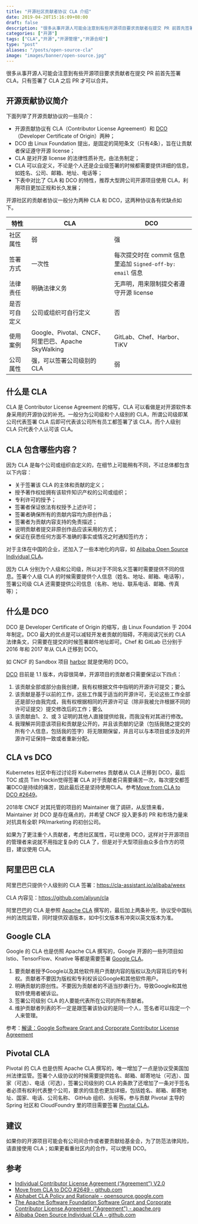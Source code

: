 ```yaml
---
title: "开源社区贡献者协议 CLA 介绍"
date: 2019-04-20T15:16:09+08:00
draft: false
description: "很多从事开源人可能会注意到有些开源项目要求贡献者在提交 PR 前首先签署 CLA。"
categories: ["开源"]
tags: ["CLA","开源","开源管理","开源合规"]
type: "post"
aliases: "/posts/open-source-cla"
image: "images/banner/open-source.jpg"
---
```


很多从事开源人可能会注意到有些开源项目要求贡献者在提交 PR 前首先签署 CLA，只有签署了 CLA 之后 PR 才可以合并。

## 开源贡献协议简介

下面列举了开源贡献协议的一些简介：

- 开源贡献协议有 CLA（Contributor License Agreement）和 [DCO](https://developercertificate.org/)（Developer Certificate of Origin）两种；
- DCO 由 Linux Foundation 提出，是固定的简短条文（只有4条），旨在让贡献者保证遵守开源 license；
- CLA 是对开源 license 的法律性质补充，由法务制定；
- CLA 可以自定义，不论是个人还是企业级签署的时候都需要提供详细的信息，如姓名、公司、邮箱、地址、电话等；
- 下表中对比了 CLA 和 DCO 的特性，推荐大型跨公司开源项目使用 CLA，利用项目更加正规和长久发展；

开源社区的贡献者协议一般分为两种 CLA 和 DCO，这两种协议各有优缺点如下。

| 特性         | CLA                                                | DCO                                                        |
| ------------ | -------------------------------------------------- | ---------------------------------------------------------- |
| 社区属性     | 弱                                                 | 强                                                         |
| 签署方式     | 一次性                                             | 每次提交时在 commit 信息里追加 `Signed-off-by: email` 信息 |
| 法律责任     | 明确法律义务                                       | 无声明，用来限制提交者遵守开源 license                     |
| 是否可自定义 | 公司或组织可自行定义                               | 否                                                         |
| 使用案例     | Google、Pivotal、CNCF、阿里巴巴、Apache SkyWalking | GitLab、Chef、Harbor、TiKV                                 |
| 公司属性     | 强，可以签署公司级别的 CLA                         | 弱                                                         |

## 什么是 CLA

CLA 是 Contributor License Agreement 的缩写，CLA 可以看做是对开源软件本身采用的开源协议的补充。一般分为公司级和个人级别的 CLA，所谓公司级即某公司代表签署 CLA 后即可代表该公司所有员工都签署了该 CLA，而个人级别 CLA 只代表个人认可该 CLA。

## CLA 包含哪些内容？

因为 CLA 是每个公司或组织自定义的，在细节上可能稍有不同，不过总体都包含以下内容：

- 关于签署该 CLA 的主体和贡献的定义；
- 授予著作权给拥有该软件知识产权的公司或组织；
- 专利许可的授予；
- 签署者保证依法有权授予上述许可；
- 签署者确保所有的贡献内容均为原创作品；
- 签署者为贡献内容支持的免责描述；
- 说明贡献者提交非原创作品应该采用的方式；
- 保证在获悉任何方面不准确的事实或情况之时通知签约方；

对于主体在中国的企业，还加入了一些本地化的内容，如 [Alibaba Open Source Individual CLA](https://github.com/aliyun/cla)。

因为 CLA 分别为个人级和公司级，所以对于不同名义签署时需要提供不同的信息。签署个人级 CLA 的时候需要提供个人信息（姓名、地址、邮箱、电话等），签署公司级 CLA 还需要提供公司信息（名称、地址、联系电话、邮箱、传真等）；

## 什么是 DCO

DCO 是 Developer Certificate of Origin 的缩写，由 Linux Foundation 于 2004 年制定。DCO 最大的优点是可以减轻开发者贡献的阻碍，不用阅读冗长的 CLA 法律条文，只需要在提交的时候签署邮件地址即可。Chef 和 GitLab 已分别于 2016 年和 2017 年从 CLA 迁移到 DCO。

如 CNCF 的 Sandbox 项目 [harbor](https://github.com/goharbor/harbor) 就是使用的 DCO。

[DCO](<https://developercertificate.org/>) 目前是 1.1 版本，内容很简单，开源项目的贡献者只需要保证以下四点：

1. 该贡献全部或部分由我创建，我有权根据文件中指明的开源许可提交；要么
2. 该贡献是基于以前的工作，这些工作属于适当的开源许可，无论这些工作全部还是部分由我完成，我有权根据相同的开源许可证（除非我被允许根据不同的许可证提交）提交修改后的工作；要么
3. 该贡献由1、2、或 3 证明的其他人直接提供给我，而我没有对其进行修改。
4. 我理解并同意该项目和贡献是公开的，并且该贡献的记录（包括我随之提交的所有个人信息，包括我的签字）将无限期保留，并且可以与本项目或涉及的开源许可证保持一致或者重新分配。

## CLA vs DCO

Kubernetes 社区中有过讨论将 Kubernetes 贡献者从 CLA 迁移到 DCO，最后TOC 成员 Tim Hockin觉得签署 CLA 对于贡献者只需要痛苦一次，每次提交都签署DCO是持续的痛苦，因此最后还是坚持使用CLA。参考[Move from CLA to DCO #2649](https://github.com/kubernetes/community/issues/2649)。

2018年 CNCF 对其托管的项目的 Maintainer 做了调研，从反馈来看，Maintainer 对 DCO 是存在痛点的，并希望 CNCF 投入更多的 PR 和市场力量来对抗具有全职 PR/marketing 的初创公司。

如果为了更注重个人贡献者，考虑社区属性，可以使用 DCO，这样对于开源项目的管理者来说就不用指定复杂的 CLA 了，但是对于大型项目由众多合作方的项目，建议使用 CLA。

## 阿里巴巴 CLA

阿里巴巴只提供个人级别的 CLA 签署：<https://cla-assistant.io/alibaba/weex>

CLA 内容见：<https://github.com/aliyun/cla>

阿里巴巴的 CLA 是参照 [Apache CLA](https://www.apache.org/licenses/icla.pdf) 撰写的，最后加上两条补充，协议受中国杭州的法院监管，同时提供双语版本，如中引文版本有冲突以英文版本为准。

## Google CLA

Google 的 CLA 也是仿照 Apache CLA 撰写的，Google 开源的一些列项目如 Istio、TensorFlow、Knative 等都是需要签署 [Google CLA](<https://cla.developers.google.com/clas>)。

1. 要贡献者授予Google以及其他软件用户贡献内容的版权以及内容背后的专利权。贡献者不要因为版权和专利权诉讼Google和其他软件用户。
2. 明确贡献的原创性。不要因为贡献者的不适当抄袭行为，导致Google和其他软件使用者被诉讼。
3. 签署公司级别 CLA 的人要能代表所在公司的所有贡献者。
4. 维护贡献者列表的不一定是跟签署该协议的是同一个人，签名者可以指定一个人来管理。

参考：[解读：Google Software Grant and Corporate Contributor License Agreement](https://docs.google.com/document/d/1FJkYaEZbKwmoEWrsbzDxdI-ytlEg73OsOcMXaF8Z01E/)

## Pivotal CLA

Pivotal 的 CLA 也是仿照 Apache CLA 撰写的，唯一增加了一点是协议受美国加州法律监管。签署个人级协议的时候需要提供姓名、邮箱、邮寄地址（可选）、国家（可选）、电话（可选），签署公司级别的 CLA 的条款了还增加了一条对于签名者必须有权利代表整个公司，要求的信息也更加详细，包括姓名、邮箱、邮寄地址、国家、电话、公司名称、 GitHub 组织、头衔等。参与贡献 Pivotal 主导的 Spring 社区和 CloudFoundry 里的项目需要签署 [Pivotal CLA](<https://cla.pivotal.io/>)。

## 建议

如果你的开源项目可能会有公司间合作或者要贡献给基金会，为了防范法律风险，请直接使用 CLA；如果更看重社区内的合作，可以使用 DCO。

## 参考

- [Individual Contributor License Agreement (“Agreement”) V2.0](https://www.apache.org/licenses/icla.pdf)
- [Move from CLA to DCO #2649 - github.com](https://github.com/kubernetes/community/issues/2649)
- [Alphabet CLA Policy and Rationale - opensource.google.com](https://opensource.google.com/docs/cla/policy/)
- [The Apache Software Foundation Software Grant and Corporate Contributor License Agreement ("Agreement") - apache.org](<https://www.apache.org/licenses/cla-corporate.txt>)
- [Alibaba Open Source Individual CLA - github.com](https://github.com/aliyun/cla)
